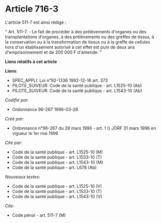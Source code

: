# Article 716-3

L'article 511-7 est ainsi rédigé :

" Art. 511-7. - Le fait de procéder à des prélèvements d'organes ou des transplantations d'organes, à des prélèvements ou des
greffes de tissus, à la conservation ou à la transformation de tissus ou à la greffe de cellules hors d'un établissement
autorisé à cet effet est puni de deux ans d'emprisonnement et de 200 000 F d'amende. "

**Liens relatifs à cet article**

**Liens**:

  - SPEC_APPLI: Loi n°92-1336 1992-12-16 art. 373
  - PILOTE_SUIVEUR: Code de la santé publique - art. L1525-10 (Ab)
  - PILOTE_SUIVEUR: Code de la santé publique - art. L1543-10 (Ab)

_Codifié par_:

  - Ordonnance 96-267 1996-03-28

_Créé par_:

  - Ordonnance n°96-267 du 28 mars 1996 - art. 1 () JORF 31 mars 1996 en vigueur le 1er mai 1996

_Cité par_:

  - Code de la santé publique - art. L1525-10 (M)
  - Code de la santé publique - art. L1533-10 (T)
  - Code de la santé publique - art. L1543-10 (M)
  - Code de la santé publique - art. L678 (Ab)

_Nouveaux textes_:

  - Code de la santé publique - art. L1525-10 (V)
  - Code de la santé publique - art. L1533-10 (T)
  - Code de la santé publique - art. L1543-10 (V)

_Cite_:

  - Code pénal - art. 511-7 (M)
